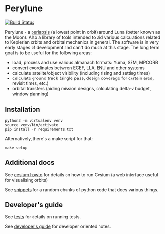# Perylune

[![Build Status](https://travis-ci.org/tomaszmrugalski/perylune.svg?branch=master)](https://travis-ci.org/tomaszmrugalski/perylune)

Perylune - a [periapsis](https://en.wikipedia.org/wiki/Apsis) (a lowest point in orbit) around Luna (better
known as the Moon). Also a library of tools intended to aid various
calculations related to Keplerian orbits and orbital mechanics in
general. The software is in very early stages of development and can't
do much at this stage. The long term goal is to be useful for the
following areas:

- load, process and use various almanach formats: Yuma, SEM, MPCORB
- convert coordinates between ECEF, LLA, ENU and other systems
- calculate satelite/object visibility (including rising and setting
  times)
- calculate ground track (single pass, design coverage for certain
  area, revisit times, etc.)
- orbital transfers (aiding mission designs, calculating delta-v
  budget, window planning)


## Installation

```
python3 -m virtualenv venv
source venv/bin/activate
pip install -r requirements.txt
```

Alternatively, there's a make script for that:
```
make setup
```

## Additional docs

See [cesium howto](doc/cesium.md) for details on how to run Cesium (a web interface useful for visualising orbits)

See [snippets](doc/snippets.md) for a random chunks of python code that does various things.

## Developer's guide

See [tests](doc/tests.md) for details on running tests.

See [developer's guide](doc/devel.md) for developer oriented notes.